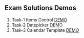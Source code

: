 ## Exam Solutions Demos
1. Task-1 Items Control [DEMO](https://cdn.rawgit.com/DanielaPopova/TelerikAcademy_Homeworks/784da7fa/JS%20DOM%20UI/Exams%20-%20JS%20DOM%20UI/2015-6-August/task-1/tasks/index.html)
2. Task-2 Datepicker [DEMO](https://cdn.rawgit.com/DanielaPopova/TelerikAcademy_Homeworks/c8f0b8f1/JS%20DOM%20UI/Exams%20-%20JS%20DOM%20UI/2015-6-August/task-2/Variant%201/Skeleton/Source/index.html)
3. Task-3 Calendar Template [DEMO](https://cdn.rawgit.com/DanielaPopova/TelerikAcademy_Homeworks/784da7fa/JS%20DOM%20UI/Exams%20-%20JS%20DOM%20UI/2015-6-August/task-3/Variant%201/Skeleton/tasks/index.html)